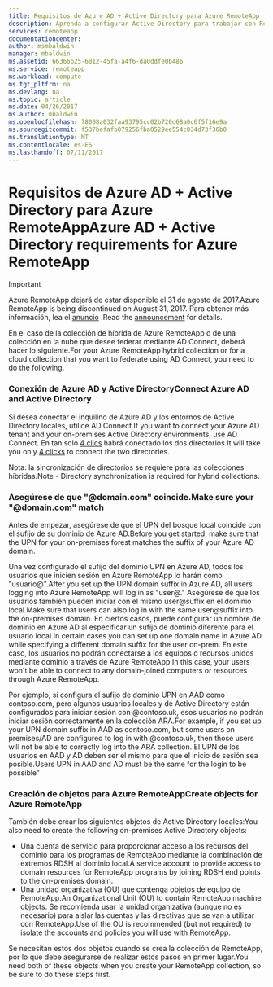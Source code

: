 ```yaml
---
title: Requisitos de Azure AD + Active Directory para Azure RemoteApp | Microsoft Docs
description: Aprenda a configurar Active Directory para trabajar con RemoteApp de Azure.
services: remoteapp
documentationcenter: 
author: msmbaldwin
manager: mbaldwin
ms.assetid: 66366b25-6012-45fa-a4f6-da0ddfe0b486
ms.service: remoteapp
ms.workload: compute
ms.tgt_pltfrm: na
ms.devlang: na
ms.topic: article
ms.date: 04/26/2017
ms.author: mbaldwin
ms.openlocfilehash: 78008a032faa93795cc02b720d68a0c6f5f16e9a
ms.sourcegitcommit: f537befafb079256fba0529ee554c034d73f36b0
ms.translationtype: MT
ms.contentlocale: es-ES
ms.lasthandoff: 07/11/2017
---
```

# <a name="azure-ad--active-directory-requirements-for-azure-remoteapp"></a><span data-ttu-id="0bcff-103">Requisitos de Azure AD + Active Directory para Azure RemoteApp</span><span class="sxs-lookup"><span data-stu-id="0bcff-103">Azure AD + Active Directory requirements for Azure RemoteApp</span></span>
> [!IMPORTANT]
> <span data-ttu-id="0bcff-104">Azure RemoteApp dejará de estar disponible el 31 de agosto de 2017.</span><span class="sxs-lookup"><span data-stu-id="0bcff-104">Azure RemoteApp is being discontinued on August 31, 2017.</span></span> <span data-ttu-id="0bcff-105">Para obtener más información, lea el [anuncio](https://go.microsoft.com/fwlink/?linkid=821148) .</span><span class="sxs-lookup"><span data-stu-id="0bcff-105">Read the [announcement](https://go.microsoft.com/fwlink/?linkid=821148) for details.</span></span>
> 
> 

<span data-ttu-id="0bcff-106">En el caso de la colección de híbrida de Azure RemoteApp o de una colección en la nube que desee federar mediante AD Connect, deberá hacer lo siguiente.</span><span class="sxs-lookup"><span data-stu-id="0bcff-106">For your Azure RemoteApp hybrid collection or for a cloud collection that you want to federate using AD Connect, you need to do the following.</span></span>

### <a name="connect-azure-ad-and-active-directory"></a><span data-ttu-id="0bcff-107">Conexión de Azure AD y Active Directory</span><span class="sxs-lookup"><span data-stu-id="0bcff-107">Connect Azure AD and Active Directory</span></span>
<span data-ttu-id="0bcff-108">Si desea conectar el inquilino de Azure AD y los entornos de Active Directory locales, utilice AD Connect.</span><span class="sxs-lookup"><span data-stu-id="0bcff-108">If you want to connect your Azure AD tenant and your on-premises Active Directory environments, use AD Connect.</span></span> <span data-ttu-id="0bcff-109">En tan solo [4 clics](https://blogs.technet.microsoft.com/enterprisemobility/2014/08/04/connecting-ad-and-azure-ad-only-4-clicks-with-azure-ad-connect/) habrá conectado los dos directorios.</span><span class="sxs-lookup"><span data-stu-id="0bcff-109">It will take you only [4 clicks](https://blogs.technet.microsoft.com/enterprisemobility/2014/08/04/connecting-ad-and-azure-ad-only-4-clicks-with-azure-ad-connect/) to connect the two directories.</span></span>

<span data-ttu-id="0bcff-110">Nota: la sincronización de directorios se requiere para las colecciones híbridas.</span><span class="sxs-lookup"><span data-stu-id="0bcff-110">Note - Directory synchronization is required for hybrid collections.</span></span>

### <a name="make-sure-your-domaincom-match"></a><span data-ttu-id="0bcff-111">Asegúrese de que "@domain.com" coincide.</span><span class="sxs-lookup"><span data-stu-id="0bcff-111">Make sure your "@domain.com" match</span></span>
<span data-ttu-id="0bcff-112">Antes de empezar, asegúrese de que el UPN del bosque local coincide con el sufijo de su dominio de Azure AD.</span><span class="sxs-lookup"><span data-stu-id="0bcff-112">Before you get started, make sure that the UPN for your on-premises forest matches the suffix of your Azure AD domain.</span></span> 

<span data-ttu-id="0bcff-113">Una vez configurado el sufijo del dominio UPN en Azure AD, todos los usuarios que inicien sesión en Azure RemoteApp lo harán como "usuario@<the suffix you set up>".</span><span class="sxs-lookup"><span data-stu-id="0bcff-113">After you set up the UPN domain suffix in Azure AD, all users logging into Azure RemoteApp will log in as "user@<the suffix you set up>."</span></span> <span data-ttu-id="0bcff-114">Asegúrese de que los usuarios también pueden iniciar con el mismo user@suffix en el dominio local.</span><span class="sxs-lookup"><span data-stu-id="0bcff-114">Make sure that users can also log in with the same user@suffix into the on-premises domain.</span></span> <span data-ttu-id="0bcff-115">En ciertos casos, puede configurar un nombre de dominio en Azure AD al especificar un sufijo de dominio diferente para el usuario local.</span><span class="sxs-lookup"><span data-stu-id="0bcff-115">In certain cases you can set up one domain name in Azure AD while specifying a different domain suffix for the user on-prem.</span></span> <span data-ttu-id="0bcff-116">En este caso, los usuarios no podrán conectarse a los equipos o recursos unidos mediante dominio a través de Azure RemoteApp.</span><span class="sxs-lookup"><span data-stu-id="0bcff-116">In this case, your users won't be able to connect to any domain-joined computers or resources through Azure RemoteApp.</span></span>

<span data-ttu-id="0bcff-117">Por ejemplo, si configura el sufijo de dominio UPN en AAD como contoso.com, pero algunos usuarios locales y de Active Directory están configurados para iniciar sesión con @contoso.uk, esos usuarios no podrán iniciar sesión correctamente en la colección ARA.</span><span class="sxs-lookup"><span data-stu-id="0bcff-117">For example, if you set up your UPN domain suffix in AAD as contoso.com, but some users on premises/AD are configured to log in with @contoso.uk, then those users will not be able to correctly log into the ARA collection.</span></span> <span data-ttu-id="0bcff-118">El UPN de los usuarios en AAD y AD deben ser el mismo para que el inicio de sesión sea posible.</span><span class="sxs-lookup"><span data-stu-id="0bcff-118">Users UPN in AAD and AD must be the same for the login to be possible”</span></span>

### <a name="create-objects-for-azure-remoteapp"></a><span data-ttu-id="0bcff-119">Creación de objetos para Azure RemoteApp</span><span class="sxs-lookup"><span data-stu-id="0bcff-119">Create objects for Azure RemoteApp</span></span>
<span data-ttu-id="0bcff-120">También debe crear los siguientes objetos de Active Directory locales:</span><span class="sxs-lookup"><span data-stu-id="0bcff-120">You also need to create the following on-premises Active Directory objects:</span></span>

* <span data-ttu-id="0bcff-121">Una cuenta de servicio para proporcionar acceso a los recursos del dominio para los programas de RemoteApp mediante la combinación de extremos RDSH al dominio local.</span><span class="sxs-lookup"><span data-stu-id="0bcff-121">A service account to provide access to domain resources for RemoteApp programs by joining RDSH end points to the on-premises domain.</span></span>
* <span data-ttu-id="0bcff-122">Una unidad organizativa (OU) que contenga objetos de equipo de RemoteApp.</span><span class="sxs-lookup"><span data-stu-id="0bcff-122">An Organizational Unit (OU) to contain RemoteApp machine objects.</span></span> <span data-ttu-id="0bcff-123">Se recomienda usar la unidad organizativa (aunque no es necesario) para aislar las cuentas y las directivas que se van a utilizar con RemoteApp.</span><span class="sxs-lookup"><span data-stu-id="0bcff-123">Use of the OU is recommended (but not required) to isolate the accounts and policies you will use with RemoteApp.</span></span>

<span data-ttu-id="0bcff-124">Se necesitan estos dos objetos cuando se crea la colección de RemoteApp, por lo que debe asegurarse de realizar estos pasos en primer lugar.</span><span class="sxs-lookup"><span data-stu-id="0bcff-124">You need both of these objects when you create your RemoteApp collection, so be sure to do these steps first.</span></span>

